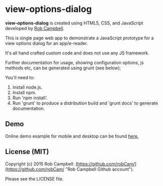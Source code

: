 # view-options-dialog

**view-options-dialog** is created using HTML5, CSS, and JavaScript developed by [Rob Campbell](https://github.com/robCam/).

This is single page web app to demonstrate a JavaScript prototype for a view options dialog for an app/e-reader.

It's all hand crafted custom code and does not use any JS framework.

Further documentation for usage, showing configuration options, js methods etc, can be generated using grunt (see below);

You'll need to:

1. Install node.js.
1. Install npm.
1. Run 'npm install'.
1. Run 'grunt' to produce a distribution build and 'grunt docs' to generate documentation.

## Demo

Online demo example for mobile and desktop can be found [here.](http://robcam.github.io/demos/view-options-dialog/)

## License (MIT)

Copyright (c) 2015 Rob Campbell. [https://github.com/robCam/](https://github.com/robCam/ "Rob Campbell Github account").

Please see the LICENSE file.